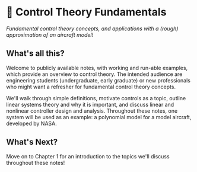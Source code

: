 # 🎢 Control Theory Fundamentals
_Fundamental control theory concepts, and applications with a (rough) approximation of an aircraft model!_

## What's all this?
Welcome to publicly available notes, with working and run-able examples, which 
provide an overview to control theory. The intended audience are engineering students 
(undergraduate, early graduate) or new professionals who might want a refresher 
for fundamental control theory concepts. 

We'll walk through simple definitions, motivate controls as a topic, 
outline linear systems theory and why it is important, and 
discuss linear and nonlinear controller design and analysis. 
Throughout these notes, one system will be used as an example: a polynomial 
model for a model aircraft, developed by NASA. 

## What's Next?
Move on to Chapter 1 for an introduction to the topics we'll discuss throughout these notes!